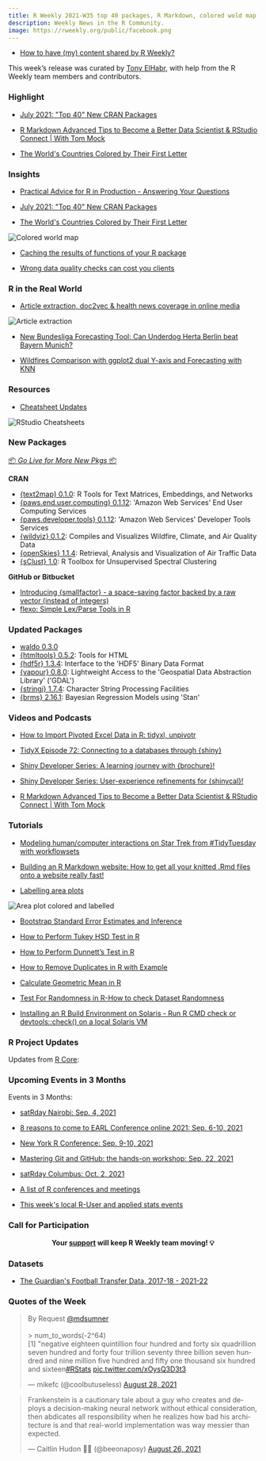 ```yaml
---
title: R Weekly 2021-W35 top 40 packages, R Markdown, colored wold map
description: Weekly News in the R Community.
image: https://rweekly.org/public/facebook.png
---
```


+ [How to have (my) content shared by R Weekly?](https://github.com/rweekly/rweekly.org#how-to-have-my-content-shared-by-r-weekly)

This week’s release was curated by [Tony ElHabr](https://twitter.com/TonyElHabr), with help from the R Weekly team members and contributors.


###  Highlight


+ [July 2021: "Top 40" New CRAN Packages](https://rviews.rstudio.com/2021/08/26/july-2021-top-40-new-cran-packages/)

+ [R Markdown Advanced Tips to Become a Better Data Scientist & RStudio Connect | With Tom Mock](https://youtu.be/WkF7nqEYF1E)

+ [The World's Countries Colored by Their First Letter](https://www.cedricscherer.com/2021/08/27/the-worlds-countries-colored-by-their-first-letter/)

### Insights

+ [Practical Advice for R in Production -  Answering Your Questions](https://blog.rstudio.com/2021/08/27/practical-advice-for-r-in-production-answering-your-questions/)

+ [July 2021: "Top 40" New CRAN Packages](https://rviews.rstudio.com/2021/08/26/july-2021-top-40-new-cran-packages/)

+ [The World's Countries Colored by Their First Letter](https://www.cedricscherer.com/2021/08/27/the-worlds-countries-colored-by-their-first-letter/)

![Colored world map](https://raw.githubusercontent.com/rweekly/image/master/2021/W35/countries-colored.png)

+ [Caching the results of functions of your R package](https://blog.r-hub.io/2021/07/30/cache/)

+ [Wrong data quality checks can cost you clients](https://r-critique.com/wrong-quality-checks-can-cost-you-clients)

### R in the Real World

+ [Article extraction, doc2vec & health news coverage in online media](https://jtimm.net/2021/08/26/a-simple-article-extractor/)

![Article extraction](https://raw.githubusercontent.com/rweekly/image/master/2021/W35/article-extraction.png)

+ [New Bundesliga Forecasting Tool: Can Underdog Herta Berlin beat Bayern Munich?](https://blog.ephorie.de/new-bundesliga-forecasting-tool-can-underdog-herta-berlin-beat-bayern-munich?utm_source=rss&utm_medium=rss&utm_campaign=new-bundesliga-forecasting-tool-can-underdog-herta-berlin-beat-bayern-munich)

+ [Wildfires Comparison with ggplot2 dual Y-axis and Forecasting with KNN](https://datageeek.com/2021/08/23/wildfires-comparison-with-ggplot2-dual-y-axis-and-forecasting-with-knn/)

###  Resources

+ [Cheatsheet Updates](https://blog.rstudio.com/2021/08/23/cheat-sheet-updates/)

![RStudio Cheatsheets](https://raw.githubusercontent.com/rweekly/image/master/2021/W35/rstudio-cheatsheet.png)


###  New Packages

<p class="added-hostname"><a href="https://rweekly.org/live" target="_blank" class="externalLink">📦 <i>Go Live for More New Pkgs</i> 📦</a></p>

**CRAN**

+ [{text2map} 0.1.0](https://cran.r-project.org/package=text2map): R Tools for Text Matrices, Embeddings, and Networks
+ [{paws.end.user.computing} 0.1.12](https://cran.r-project.org/package=paws.end.user.computing): 'Amazon Web Services' End User Computing Services
+ [{paws.developer.tools} 0.1.12](https://cran.r-project.org/package=paws.developer.tools): 'Amazon Web Services' Developer Tools Services
+ [{wildviz} 0.1.2](https://cran.r-project.org/package=wildviz): Compiles and Visualizes Wildfire, Climate, and Air Quality Data
+ [{openSkies} 1.1.4](https://cran.r-project.org/package=openSkies): Retrieval, Analysis and Visualization of Air Traffic Data
+ [{sClust} 1.0](https://cran.r-project.org/package=sClust): R Toolbox for Unsupervised Spectral Clustering

**GitHub or Bitbucket**

+ [Introducing {smallfactor} - a space-saving factor backed by a raw vector (instead of integers)](https://coolbutuseless.github.io/2021/08/27/introducing-smallfactor-a-space-saving-factor-backed-by-a-raw-vector-instead-of-integers/)
+ [flexo: Simple Lex/Parse Tools in R ](https://coolbutuseless.github.io/package/flexo/)

### Updated Packages

+ [waldo 0.3.0](https://www.tidyverse.org/blog/2021/08/waldo-0-3-0/)
+ [{htmltools} 0.5.2](https://cran.r-project.org/package=htmltools): Tools for HTML
+ [{hdf5r} 1.3.4](https://cran.r-project.org/package=hdf5r): Interface to the 'HDF5' Binary Data Format
+ [{vapour} 0.8.0](https://cran.r-project.org/package=vapour): Lightweight Access to the 'Geospatial Data Abstraction Library'
('GDAL')
+ [{stringi} 1.7.4](https://cran.r-project.org/package=stringi): Character String Processing Facilities
+ [{brms} 2.16.1](https://cran.r-project.org/package=brms): Bayesian Regression Models using 'Stan'

###  Videos and Podcasts

+ [How to Import Pivoted Excel Data in R: tidyxl, unpivotr](https://youtu.be/ShWxAqnY2YE)

+ [TidyX Episode 72: Connecting to a databases through {shiny}](https://bit.ly/TidyX_Ep72)

+ [Shiny Developer Series: A learning journey with {brochure}!](https://youtu.be/58Ac9M57_a8)

+ [Shiny Developer Series: User-experience refinements for {shinycal}!](https://www.youtube.com/watch?v=5r5bOYG7FMU&list=PLAaZGj4gj3pE4cSxWtE8F-TDE4MdCztxq&index=13)

+ [R Markdown Advanced Tips to Become a Better Data Scientist & RStudio Connect | With Tom Mock](https://youtu.be/WkF7nqEYF1E)

###  Tutorials

+ [Modeling human/computer interactions on Star Trek from #TidyTuesday with workflowsets](https://juliasilge.com/blog/star-trek/)

+ [Building an R Markdown website: How to get all your knitted .Rmd files onto a website really fast!](https://lisalendway.netlify.app/posts/2021-08-18-quicksite/)

+ [Labelling area plots](https://bjnnowak.netlify.app/2021/08/10/r-labelling-area-plots/)

![Area plot colored and labelled](https://raw.githubusercontent.com/rweekly/image/master/2021/W35/faceted-area-colored.png)

+ [Bootstrap Standard Error Estimates and Inference](https://eranraviv.com/bootstrap-standard-error-estimates-good-news/)

+ [How to Perform Tukey HSD Test in R](https://finnstats.com/index.php/2021/08/28/how-to-perform-tukey-hsd-test-in-r/)

+ [How to Perform Dunnett’s Test in R](https://finnstats.com/index.php/2021/08/27/how-to-perform-dunnetts-test-in-r/)

+ [How to Remove Duplicates in R with Example](https://finnstats.com/index.php/2021/08/25/how-to-remove-duplicates-in-r-with-example/)

+ [Calculate Geometric Mean in R](https://finnstats.com/index.php/2021/08/24/calculate-geometric-mean-in-r/)

+ [Test For Randomness in R-How to check Dataset Randomness](https://finnstats.com/index.php/2021/08/22/test-for-randomness-in-r/)

+ [Installing an R Build Environment on Solaris - Run R CMD check or devtools::check() on a local Solaris VM](https://shikokuchuo.net/posts/14-r-on-solaris/)


<!--<div class="post-more-begin></div><div class="post-more-end"></div>-->

###  R Project Updates

Updates from [R Core](http://developer.r-project.org/blosxom.cgi/R-devel/NEWS):


###  Upcoming Events in 3 Months

Events in 3 Months:

+ [satRday Nairobi: Sep. 4, 2021](https://nairobi2021.satrdays.org/)

+ [8 reasons to come to EARL Conference online 2021: Sep. 6-10, 2021](https://www.mango-solutions.com/8-reasons-to-come-to-earl-conference-online-2021/)

+ [New York R Conference: Sep. 9-10, 2021](https://rstats.ai/tickets/)

+ [Mastering Git and GitHub: the hands-on workshop: Sep. 22, 2021](https://mirai-solutions.ch/news/2021/08/25/announce-gitgithub-workshop/)

+ [satRday Columbus: Oct. 2, 2021](https://columbus2021.satrdays.org/)

+ [A list of R conferences and meetings](https://jumpingrivers.github.io/meetingsR/events.html)

+ [This week's local R-User and applied stats events](https://community.rstudio.com/c/irl)


###  Call for Participation


<p class="hide-support added-hostname support-rweekly" style="text-align: center;font-weight: bold;">Your <a class="non-visited externalLink" href="https://www.patreon.com/rweekly" onclick="pas(this)">support</a> will keep R Weekly team moving! 💡</p>

### Datasets

+ [The Guardian's Football Transfer Data, 2017-18 - 2021-22](https://gist.github.com/Worville/c4149ece45a75928a404d316151ba0fe)

###  Quotes of the Week

<blockquote class="twitter-tweet"><p lang="en" dir="ltr">By Request <a href="https://twitter.com/mdsumner?ref_src=twsrc%5Etfw">@mdsumner</a> <br><br>&gt; num_to_words(-2^64)<br>[1] &quot;negative eighteen quintillion four hundred and forty six quadrillion seven hundred and forty four trillion seventy three billion seven hundred and nine million five hundred and fifty one thousand six hundred and sixteen<a href="https://twitter.com/hashtag/RStats?src=hash&amp;ref_src=twsrc%5Etfw">#RStats</a> <a href="https://t.co/xOysQ3D3t3">pic.twitter.com/xOysQ3D3t3</a></p>&mdash; mikefc (@coolbutuseless) <a href="https://twitter.com/coolbutuseless/status/1431543879208144898?ref_src=twsrc%5Etfw">August 28, 2021</a></blockquote> <script async src="https://platform.twitter.com/widgets.js" charset="utf-8"></script> 

<blockquote class="twitter-tweet"><p lang="en" dir="ltr">Frankenstein is a cautionary tale about a guy who creates and deploys a decision-making neural network without ethical consideration, then abdicates all responsibility when he realizes how bad his architecture is and that real-world implementation was way messier than expected.</p>&mdash; Caitlin Hudon 👩‍💻 (@beeonaposy) <a href="https://twitter.com/beeonaposy/status/1430689458551148548?ref_src=twsrc%5Etfw">August 26, 2021</a></blockquote> <script async src="https://platform.twitter.com/widgets.js" charset="utf-8"></script> 
